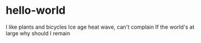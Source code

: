 # hello-world
I like plants and bicycles
Ice age heat wave, can't complain
If the world's at large why should I remain
